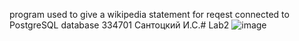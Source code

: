 program used to give a wikipedia statement for reqest
connected to PostgreSQL database
334701
Сантоцкий И.С.#   L a b 2 
 ![image](https://github.com/user-attachments/assets/9d2cf197-a8d6-4765-90b7-7c3ac4e3408d)
